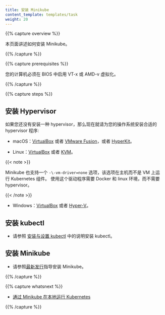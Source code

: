 ```yaml
---
title: 安装 Minikube
content_template: templates/task
weight: 20
---
```


<!--
---
title: Install Minikube
content_template: templates/task
weight: 20
---
-->

{{% capture overview %}}

本页面讲述如何安装 Minikube。
<!--
This page shows how to install Minikube.
-->

{{% /capture %}}

{{% capture prerequisites %}}

您的计算机必须在 BIOS 中启用 VT-x 或 AMD-v 虚拟化。
<!--
VT-x or AMD-v virtualization must be enabled in your computer's BIOS.
-->

{{% /capture %}}

{{% capture steps %}}

## 安装 Hypervisor
<!--
## Install a Hypervisor
-->

如果您还没有安装一种 hypervisor，那么现在就请为您的操作系统安装合适的 hypervisor 程序:
<!--
If you do not already have a hypervisor installed, install the appropriate one for your OS now:
-->

* macOS：[VirtualBox](https://www.virtualbox.org/wiki/Downloads) 或者
[VMware Fusion](https://www.vmware.com/products/fusion)，或者
[HyperKit](https://github.com/moby/hyperkit)。
<!--
* macOS: [VirtualBox](https://www.virtualbox.org/wiki/Downloads) or
[VMware Fusion](https://www.vmware.com/products/fusion), or
[HyperKit](https://github.com/moby/hyperkit).
-->

* Linux：[VirtualBox](https://www.virtualbox.org/wiki/Downloads) 或者
[KVM](http://www.linux-kvm.org/)。
<!--
* Linux: [VirtualBox](https://www.virtualbox.org/wiki/Downloads) or
[KVM](http://www.linux-kvm.org/).
-->

  {{< note >}}

  Minikube 也支持一个 `-\-vm-driver=none` 选项，该选项在主机而不是 VM 上运行 Kubernetes 组件。
  使用这个驱动程序需要 Docker 和 linux 环境，而不需要 hypervisor。
  <!--
  Minikube also supports a `-\-vm-driver=none` option that runs the Kubernetes components on the host and not in a VM.  Using this driver requires Docker and a linux environment, but not a hypervisor.
  -->
  {{< /note >}}

* Windows：[VirtualBox](https://www.virtualbox.org/wiki/Downloads) 或者
[Hyper-V](https://msdn.microsoft.com/en-us/virtualization/hyperv_on_windows/quick_start/walkthrough_install)。
<!--
* Windows: [VirtualBox](https://www.virtualbox.org/wiki/Downloads) or
[Hyper-V](https://msdn.microsoft.com/en-us/virtualization/hyperv_on_windows/quick_start/walkthrough_install).
-->

## 安装 kubectl
<!--
## Install kubectl
-->
* 请参照 [安装与设置 kubectl](/docs/tasks/tools/install-kubectl/) 中的说明安装 kubectl。
<!--
* Install kubectl according to the instructions in [Install and Set Up kubectl](/docs/tasks/tools/install-kubectl/).
-->

## 安装 Minikube
<!--
## Install Minikube
-->
* 请参照[最新发行](https://github.com/kubernetes/minikube/releases)指导安装 Minikube。
<!--
* Install Minikube according to the instructions for the [latest release](https://github.com/kubernetes/minikube/releases).
-->

{{% /capture %}}

{{% capture whatsnext %}}

* [通过 Minikube 在本地运行 Kubernetes](/docs/getting-started-guides/minikube/)
<!--
* [Running Kubernetes Locally via Minikube](/docs/getting-started-guides/minikube/)
-->

{{% /capture %}}


